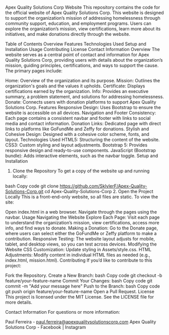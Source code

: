 Apex Quality Solutions Corp Website
This repository contains the code for the official website of Apex Quality Solutions Corp. This website is designed to support the organization’s mission of addressing homelessness through community support, education, and employment programs. Users can explore the organization’s mission, view certifications, learn more about its initiatives, and make donations directly through the website.

Table of Contents
Overview
Features
Technologies Used
Setup and Installation
Usage
Contributing
License
Contact Information
Overview
The website serves as a central point of contact and information for Apex Quality Solutions Corp, providing users with details about the organization’s mission, guiding principles, certifications, and ways to support the cause. The primary pages include:

Home: Overview of the organization and its purpose.
Mission: Outlines the organization's goals and the values it upholds.
Certificate: Displays certifications earned by the organization.
Info: Provides an executive summary, a problem statement, and solutions for addressing homelessness.
Donate: Connects users with donation platforms to support Apex Quality Solutions Corp.
Features
Responsive Design: Uses Bootstrap to ensure the website is accessible on all devices.
Navigation and Footer Consistency: Each page contains a consistent navbar and footer with links to social media and contact information.
Donation Links: Dedicated page with direct links to platforms like GoFundMe and Zeffy for donations.
Stylish and Cohesive Design: Designed with a cohesive color scheme, fonts, and layout.
Technologies Used
HTML5: Structuring the content of the website.
CSS3: Custom styling and layout adjustments.
Bootstrap 5: Provides responsive design and ready-to-use components.
JavaScript (Bootstrap bundle): Adds interactive elements, such as the navbar toggle.
Setup and Installation
1. Clone the Repository
To get a copy of the website up and running locally:

bash
Copy code
git clone https://github.com/SklylerF/Apex-Quality-Solutions-Corp.git
cd Apex-Quality-Solutions-Corp
2. Open the Project Locally
This is a front-end-only website, so all files are static. To view the site:

Open index.html in a web browser.
Navigate through the pages using the navbar.
Usage
Navigating the Website
Explore Each Page: Visit each page to understand the organization’s mission, view certifications, access more info, and find ways to donate.
Making a Donation: Go to the Donate page, where users can select either the GoFundMe or Zeffy platform to make a contribution.
Responsive Testing: The website layout adjusts for mobile, tablet, and desktop views, so you can test across devices.
Modifying the Website
CSS Customization: Update styling in Assets/style.css.
HTML Adjustments: Modify content in individual HTML files as needed (e.g., index.html, mission.html).
Contributing
If you’d like to contribute to this project:

Fork the Repository.
Create a New Branch:
bash
Copy code
git checkout -b feature/your-feature-name
Commit Your Changes:
bash
Copy code
git commit -m "Add your message here"
Push to the Branch:
bash
Copy code
git push origin feature/your-feature-name
Open a Pull Request.
License
This project is licensed under the MIT License. See the LICENSE file for more details.

Contact Information
For questions or more information:

Paul Ferreira - paul.ferreira@apexqualitysolutionscorp.com
Apex Quality Solutions Corp - Facebook | Instagram

